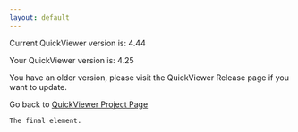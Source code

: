 ```yaml
---
layout: default
---
```


Current QuickViewer version is: 4.44

Your QuickViewer version is: 4.25

You have an older version, please visit the QuickViewer Release page if you want to update.

Go back to [QuickViewer Project Page](https://kanryu.github.io/quickviewer/)

```
The final element.
```
